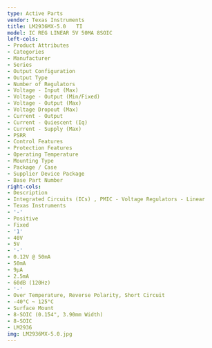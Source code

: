```yaml
---
type: Active Parts
vendor: Texas Instruments
title: LM2936MX-5.0　　TI
model: IC REG LINEAR 5V 50MA 8SOIC
left-cols:
- Product Attributes
- Categories
- Manufacturer
- Series
- Output Configuration
- Output Type
- Number of Regulators
- Voltage - Input (Max)
- Voltage - Output (Min/Fixed)
- Voltage - Output (Max)
- Voltage Dropout (Max)
- Current - Output
- Current - Quiescent (Iq)
- Current - Supply (Max)
- PSRR
- Control Features
- Protection Features
- Operating Temperature
- Mounting Type
- Package / Case
- Supplier Device Package
- Base Part Number
right-cols:
- Description
- Integrated Circuits (ICs) , PMIC - Voltage Regulators - Linear
- Texas Instruments
- '-'
- Positive
- Fixed
- '1'
- 40V
- 5V
- '-'
- 0.12V @ 50mA
- 50mA
- 9µA
- 2.5mA
- 60dB (120Hz)
- '-'
- Over Temperature, Reverse Polarity, Short Circuit
- -40°C ~ 125°C
- Surface Mount
- 8-SOIC (0.154", 3.90mm Width)
- 8-SOIC
- LM2936
img: LM2936MX-5.0.jpg
---
```

